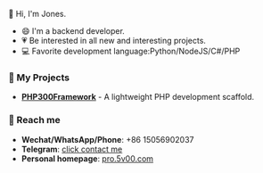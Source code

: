 👋 Hi, I'm Jones.

- 😄 I'm a backend developer.
- :heartpulse: Be interested in all new and interesting projects.
- :computer: Favorite development language:Python/NodeJS/C#/PHP

### 🔭 My Projects

- **[PHP300Framework](https://php300.cn)** - A lightweight PHP development scaffold.

### 💬 Reach me

- **Wechat/WhatsApp/Phone**: +86 15056902037
- **Telegram**: [click contact me](https://t.me/bylikes)
- **Personal homepage**: [pro.5v00.com](https://pro.5v00.com)
